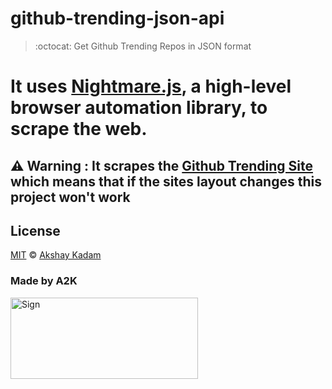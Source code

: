 # github-trending-json-api

> :octocat: Get Github Trending Repos in JSON format

# It uses [Nightmare.js](https://nightmarejs.org), a high-level browser automation library, to scrape the web.

## :warning: Warning : It scrapes the [Github Trending Site](https://github.com/trending) which means that if the sites layout changes this project won't work

## License

[MIT](LICENSE.md) © [Akshay Kadam](https://github.com/deadcoder0904)

### Made by A2K

<img src="http://imgur.com/jfmA33n.png" alt="Sign" width=300 height=130 />

